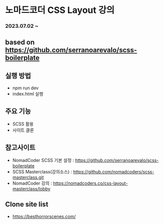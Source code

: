 # 노마드코더 CSS Layout 강의

### 2023.07.02 ~

## based on https://github.com/serranoarevalo/scss-boilerplate

## 실행 방법

- npm run dev
- index.html 실행

## 주요 기능

- SCSS 활용
- 사이트 클론

## 참고사이트

- NomadCoder SCSS 기본 설정 : https://github.com/serranoarevalo/scss-boilerplate
- SCSS Masterclass(강의소스) : https://github.com/nomadcoders/scss-masterclass.git
- NomadCoder 강의 : https://nomadcoders.co/css-layout-masterclass/lobby

## Clone site list

- https://besthorrorscenes.com/
